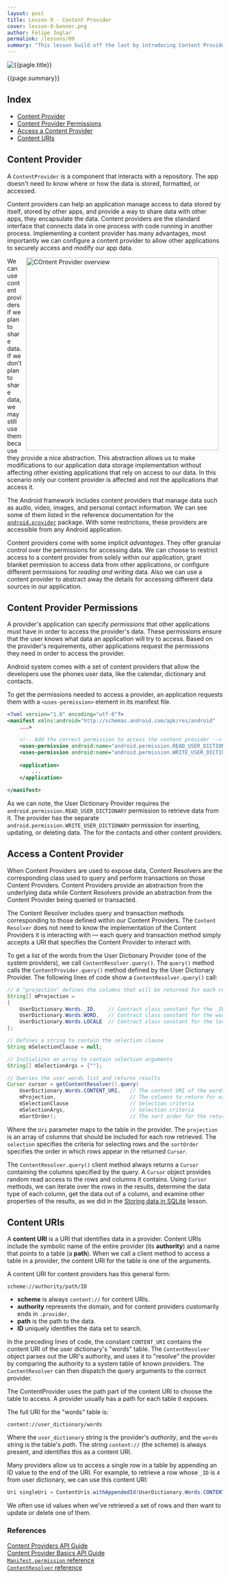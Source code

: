 ```yaml
---
layout: post
title: Lesson 9 - Content Provider
cover: lesson-9-banner.png
author: Felipe Joglar
permalink: /lessons/09
summary: "This lesson build off the last by introducing Content Providers. Content Providers are a core Android Framework component that help us provide and manage access to our app's data. In this lesson, we'll learn how to leverage a content provider to get data from other apps on the phone."
---
```


<img src="{{site.baseurl}}/assets/banner/{{page.cover}}" alt="{{pagle.title}}"/>

{{page.summary}}

## Index

- [Content Provider](#content-provider)
- [Content Provider Permissions](#content-provider-permissions)
- [Access a Content Provider](#access-a-content-provider)
- [Content URIs](#content-uris)


## Content Provider

A `ContentProvider` is a component that interacts with a repository. The app doesn't need to know where or how the data is stored, formatted, or accessed.

Content providers can help an application manage access to data stored by itself, stored by other apps, and provide a way to share data with other apps, they encapsulate the data. Content providers are the standard interface that connects data in one process with code running in another process. Implementing a content provider has many advantages, most importantly we can configure a content provider to allow other applications to securely access and modify our app data.

<img src="{{site.baseurl}}/assets/images/content-provider-overview.png" alt="COntent Provider overview" width="450" align="right" hspace="10">

We can use content providers if we plan to share data. If we don’t plan to share data, we may still use them because they provide a nice abstraction. This abstraction allows us to make modifications to our application data storage implementation without affecting other existing applications that rely on access to our data. In this scenario only our content provider is affected and not the applications that access it.

The Android framework includes content providers that manage data such as audio, video, images, and personal contact information. We can see some of them listed in the reference documentation for the [`android.provider`](https://developer.android.com/reference/android/provider/package-summary.html) package. With some restrictions, these providers are accessible from any Android application.

Content providers come with some implicit *advantages*. They offer granular control over the permissions for accessing data. We can choose to restrict access to a content provider from solely within our application, grant blanket permission to access data from other applications, or configure different permissions for *reading and writing* data. Also we can use a content provider to abstract away the details for accessing different data sources in our application.


## Content Provider Permissions

A provider's application can specify *permissions* that other applications must have in order to access the provider's data. These permissions ensure that the user knows what data an application will try to access. Based on the provider's requirements, other applications request the permissions they need in order to access the provider.

Android system comes with a set of content providers that allow the developers use the phones user data, like the calendar, dictionary and contacts.

To get the permissions needed to access a provider, an application requests them with a `<uses-permission>` element in its manifest file.

``` xml
<?xml version="1.0" encoding="utf-8"?>
<manifest xmlns:android="http://schemas.android.com/apk/res/android"
    ...>

    <!-- Add the correct permission to access the content provider -->
    <uses-permission android:name="android.permission.READ_USER_DICTIONARY" />
    <uses-permission android:name="android.permission.WRITE_USER_DICTIONARY" />
    
    <application>
        ...
    </application>

</manifest>
```

As we can note, the User Dictionary Provider requires the `android.permission.READ_USER_DICTIONARY` permission to retrieve data from it. The provider has the separate `android.permission.WRITE_USER_DICTIONARY` permission for inserting, updating, or deleting data. The for the contacts and other content providers.


## Access a Content Provider

When Content Providers are used to expose data, Content Resolvers are the corresponding class used to query and perform transactions on those Content Providers. Content Providers provide an abstraction from the underlying data while Content Resolvers provide an abstraction from the Content Provider being queried or transacted.

The Content Resolver includes query and transaction methods corresponding to those defined within our Content Providers. The `Content Resolver` does not need to know the implementation of the Content Providers it is interacting with — each query and transaction method simply accepts a URI that specifies the Content Provider to interact with.

To get a list of the words from the User Dictionary Provider (one of the system providers), we call `ContentResolver.query()`. The `query()` method calls the `ContentProvider.query()` method defined by the User Dictionary Provider. The following lines of code show a `ContentResolver.query()` call:

``` java
// A "projection" defines the columns that will be returned for each row
String[] mProjection =
{
    UserDictionary.Words._ID,    // Contract class constant for the _ID column name
    UserDictionary.Words.WORD,   // Contract class constant for the word column name
    UserDictionary.Words.LOCALE  // Contract class constant for the locale column name
};

// Defines a string to contain the selection clause
String mSelectionClause = null;

// Initializes an array to contain selection arguments
String[] mSelectionArgs = {""};

// Queries the user words list and returns results
Cursor cursor = getContentResolver().query(
    UserDictionary.Words.CONTENT_URI,   // The content URI of the words table
    mProjection,                        // The columns to return for each row
    mSelectionClause                    // Selection criteria
    mSelectionArgs,                     // Selection criteria
    mSortOrder);                        // The sort order for the returned rows
```

Where the `Uri` parameter maps to the table in the provider. The `projection` is an array of columns that should be included for each row retrieved. The `selection` specifies the criteria for selecting rows and the `sortOrder` specifies the order in which rows appear in the returned `Cursor`.

The `ContentResolver.query()` client method always returns a `Cursor` containing the columns specified by the query. A `Cursor` object provides random read access to the rows and columns it contains. Using `Cursor` methods, we can iterate over the rows in the results, determine the data type of each column, get the data out of a column, and examine other properties of the results, as we did in the [Storing data in SQLite]({{site.baseurl}}/lessons/08) lesson.


## Content URIs

A **content URI** is a URI that identifies data in a provider. Content URIs include the symbolic name of the entire provider (its **authority**) and a name that points to a table (a **path**). When we call a client method to access a table in a provider, the content URI for the table is one of the arguments.

A content URI for content providers has this general form:
```
scheme://authority/path/ID
```

- **scheme** is always `content://` for content URIs.
- **authority** represents the domain, and for content providers customarily ends in `.provider`.
- **path** is the path to the data.
- **ID** uniquely identifies the data set to search.

In the preceding lines of code, the constant `CONTENT_URI` contains the content URI of the user dictionary's "words" table. The `ContentResolver` object parses out the URI's authority, and uses it to "resolve" the provider by comparing the authority to a system table of known providers. The `ContentResolver` can then dispatch the query arguments to the correct provider.

The ContentProvider uses the path part of the content URI to choose the table to access. A provider usually has a path for each table it exposes.

The full URI for the "words" table is: 

```
content://user_dictionary/words
```

Where the `user_dictionary` string is the provider's *authority*, and the `words` string is the table's *path*. The string `content://` (the scheme) is always present, and identifies this as a content URI.

Many providers allow us to access a single row in a table by appending an ID value to the end of the URI. For example, to retrieve a row whose `_ID` is `4` from user dictionary, we can use this content URI:

``` java
Uri singleUri = ContentUris.withAppendedId(UserDictionary.Words.CONTENT_URI,4);
```

We often use id values when we've retrieved a set of rows and then want to update or delete one of them.


### References
[Content Providers API Guide](https://developer.android.com/guide/topics/providers/content-providers.html)<br>
[Content Provider Basics API Guide](https://developer.android.com/guide/topics/providers/content-provider-basics.html)<br>
[`Manifest.permission` reference](https://developer.android.com/reference/android/Manifest.permission.html)<br>
[`ContentResolver` reference](https://developer.android.com/reference/android/content/ContentResolver.html)<br>